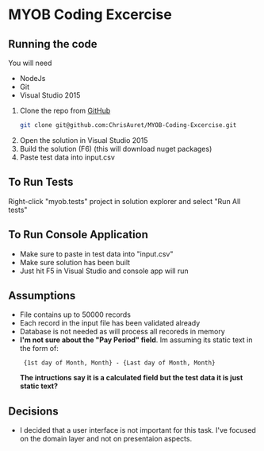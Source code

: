 
# MYOB Coding Excercise

## Running the code

You will need
- NodeJs
- Git
- Visual Studio 2015

1. Clone the repo from [GitHub](https://github.com/ChrisAuret/MYOB-Coding-Excercise)
    ```sh
    git clone git@github.com:ChrisAuret/MYOB-Coding-Excercise.git
    ```
2. Open the solution in Visual Studio 2015
2. Build the solution (F6) (this will download nuget packages)
3. Paste test data into input.csv

## To Run Tests

Right-click "myob.tests" project in solution explorer and select "Run All tests"

## To Run Console Application
-   Make sure to paste in test data into "input.csv"
-   Make sure solution has been built
-   Just hit F5 in Visual Studio and console app will run

## Assumptions
- File contains up to 50000 records
- Each record in the input file has been validated already
- Database is not needed as will process all recoreds in memory
- **I'm not sure about the "Pay Period" field**. Im assuming its static text in the form of:
   ```
    {1st day of Month, Month} - {Last day of Month, Month}
    ```
    **The intructions say it is a calculated field but the test data it is just static text?**
    
## Decisions
- I decided that a user interface is not important for this task. I've focused on the domain layer and not on presentaion aspects.
